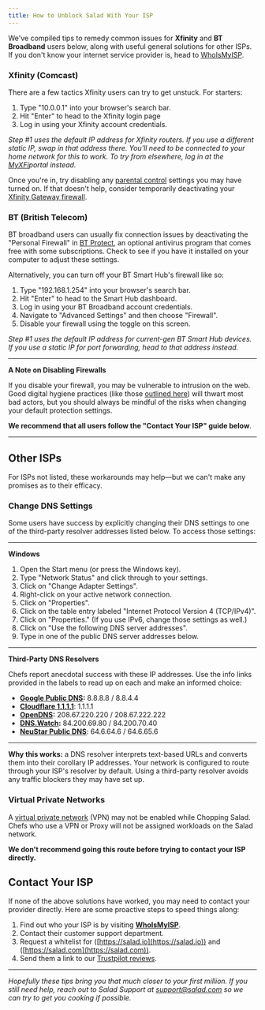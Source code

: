 ```yaml
---
title: How to Unblock Salad With Your ISP
---
```


We've compiled tips to remedy common issues for **Xfinity** and **BT Broadband** users below, along with useful general
solutions for other ISPs. If you don't know your internet service provider is, head to
[WhoIsMyISP](https://whoismyisp.org).

### **Xfinity (Comcast)**

There are a few tactics Xfinity users can try to get unstuck. For starters:

1. Type "10.0.0.1" into your browser's search bar.
2. Hit "Enter" to head to the Xfinity login page
3. Log in using your Xfinity account credentials.

_Step #1 uses the default IP address for Xfinity routers. If you use a different static IP, swap in that address there.
You'll need to be connected to your home network for this to work. To try from elsewhere, log in at the_
[_MyXFi_](https://login.xfinity.com/login)_portal instead._

Once you're in, try disabling any
[parental control](https://www.xfinity.com/support/articles/set-up-parental-controls-with-comcast-networking) settings
you may have turned on. If that doesn't help, consider temporarily deactivating your
[Xfinity Gateway firewall](https://www.xfinity.com/support/articles/advanced-xfinity-wireless-gateway-features).

### **BT (British Telecom)**

BT broadband users can usually fix connection issues by deactivating the "Personal Firewall" in
[BT Protect](https://www.bt.com/help/security/what-security-and-protection-do-i-get-with-bt-broadband-#bt-navbar:~:text=BT%20Virus%20Protect,-BT),
an optional antivirus program that comes free with some subscriptions. Check to see if you have it installed on your
computer to adjust these settings.

Alternatively, you can turn off your BT Smart Hub's firewall like so:

1. Type "192.168.1.254" into your browser's search bar.
2. Hit "Enter" to head to the Smart Hub dashboard.
3. Log in using your BT Broadband account credentials.
4. Navigate to "Advanced Settings" and then choose "Firewall".
5. Disable your firewall using the toggle on this screen.

_Step #1 uses the default IP address for current-gen BT Smart Hub devices. If you use a static IP for port forwarding,
head to that address instead._

---

**A Note on Disabling Firewalls**

If you disable your firewall, you may be vulnerable to intrusion on the web. Good digital hygiene practices (like those
[outlined here](https://salad.com/blogs/what-is-a-botnet)) will thwart most bad actors, but you should always be mindful
of the risks when changing your default protection settings.

**We recommend that all users follow the "Contact Your ISP" guide below**.

---

## Other ISPs

For ISPs not listed, these workarounds may help—but we can't make any promises as to their efficacy.

### **Change DNS Settings**

Some users have success by explicitly changing their DNS settings to one of the third-party resolver addresses listed
below. To access those settings:

---

**Windows**

1. Open the Start menu (or press the Windows key).
2. Type "Network Status" and click through to your settings.
3. Click on "Change Adapter Settings".
4. Right-click on your active network connection.
5. Click on "Properties".
6. Click on the table entry labeled "Internet Protocol Version 4 (TCP/IPv4)".
7. Click on "Properties." (If you use IPv6, change those settings as well.)
8. Click on "Use the following DNS server addresses".
9. Type in one of the public DNS server addresses below.

---

**Third-Party DNS Resolvers**

Chefs report anecdotal success with these IP addresses. Use the info links provided in the labels to read up on each and
make an informed choice:

- [**Google Public DNS**](https://developers.google.com/speed/public-dns/docs/using)**:** 8.8.8.8 / 8.8.4.4
- [**Cloudflare 1.1.1.1**](https://1.1.1.1/): 1.1.1.1
- [**OpenDNS**](https://www.opendns.com/)**:** 208.67.220.220 / 208.67.222.222
- [**DNS.Watch**](https://dns.watch/)**:** 84.200.69.80 / 84.200.70.40
- [**NeuStar Public DNS**](https://www.publicdns.neustar/): 64.6.64.6 / 64.6.65.6

---

**Why this works:** a DNS resolver interprets text-based URLs and converts them into their corollary IP addresses. Your
network is configured to route through your ISP's resolver by default. Using a third-party resolver avoids any traffic
blockers they may have set up.

### **Virtual Private Networks**

A [virtual private network](https://www.pcmag.com/picks/the-best-vpn-services) (VPN) may not be enabled while Chopping
Salad. Chefs who use a VPN or Proxy will not be assigned workloads on the Salad network.

**We don't recommend going this route before trying to contact your ISP directly.**

## **Contact Your ISP**

If none of the above solutions have worked, you may need to contact your provider directly. Here are some proactive
steps to speed things along:

1. Find out who your ISP is by visiting [**WhoIsMyISP**](https://www.whoismyisp.org/).
2. Contact their customer support department.
3. Request a whitelist for ([https://salad.io](https://salad.io)) and ([https://salad.com](https://salad.com)).
4. Send them a link to our [Trustpilot reviews](https://www.trustpilot.com/review/salad.io).

---

_Hopefully these tips bring you that much closer to your first million. If you still need help, reach out to Salad
Support at support@salad.com so we can try to get you cooking if possible._
